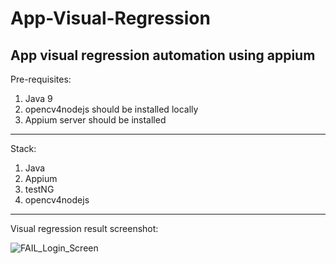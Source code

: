 # App-Visual-Regression

App visual regression automation using appium
--
Pre-requisites:

1. Java 9
2. opencv4nodejs should be installed locally
3. Appium server should be installed
---


Stack:
1. Java
2. Appium
3. testNG
4. opencv4nodejs

---

Visual regression result screenshot:

![FAIL_Login_Screen](https://user-images.githubusercontent.com/30006440/162614555-d12f6470-24c8-4fb6-a8ab-ad250d2abc20.png)

